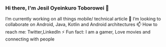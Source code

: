 ### Hi there, I'm Jesil Oyeinkuro Toborowei 👋
   I’m currently working on all things mobile/ technical article
👯 I’m looking to collaborate on Android, Java, Kotlin and Android architectures
📫 How to reach me: Twitter,LinkedIn
⚡ Fun fact: I am a gamer, Love movies and connecting with people

<!--
**Jesil-OT/Jesil-OT** is a ✨ _special_ ✨ repository because its `README.md` (this file) appears on your GitHub profile.

Here are some ideas to get you started:

- 🔭 I’m currently working on ...
- 🌱 I’m currently learning ...
- 👯 I’m looking to collaborate on ...
- 🤔 I’m looking for help with ...
- 💬 Ask me about ...
- 📫 How to reach me: ...
- 😄 Pronouns: ...
- ⚡ Fun fact: ...
-->

